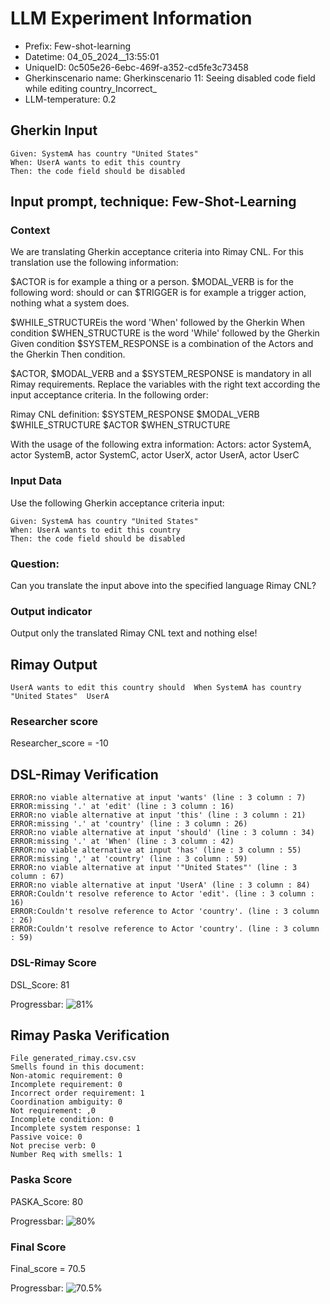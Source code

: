 

# LLM Experiment Information
* Prefix:   Few-shot-learning
* Datetime: 04_05_2024__13:55:01
* UniqueID: 0c505e26-6ebc-469f-a352-cd5fe3c73458
* Gherkinscenario name: Gherkinscenario 11: Seeing disabled code field while editing country_Incorrect_
* LLM-temperature: 0.2

        

## Gherkin Input
```
Given: SystemA has country "United States"
When: UserA wants to edit this country
Then: the code field should be disabled
```
    



## Input prompt, technique: Few-Shot-Learning


### Context
We are translating Gherkin acceptance criteria into Rimay CNL.
For this translation use the following information:

$ACTOR is for example a thing or a person.
$MODAL_VERB is for  the following word: should or can
$TRIGGER is for example a trigger action, nothing what a system does.

$WHILE_STRUCTUREis the word  'When' followed by the Gherkin When condition
$WHEN_STRUCTURE  is the word 'While' followed by the Gherkin Given condition 
$SYSTEM_RESPONSE is a combination of the Actors and the Gherkin Then condition.

$ACTOR, $MODAL_VERB and a $SYSTEM_RESPONSE is mandatory in all Rimay requirements.
Replace the variables with the right text according the input acceptance criteria.
In the following order: 

Rimay CNL definition: $SYSTEM_RESPONSE  $MODAL_VERB      $WHILE_STRUCTURE         $ACTOR      $WHEN_STRUCTURE

With the usage of the following extra information:
Actors: actor SystemA, actor SystemB, actor SystemC, actor UserX, actor UserA, actor UserC


        

### Input Data
Use the following Gherkin acceptance criteria input: 
```
Given: SystemA has country "United States"
When: UserA wants to edit this country
Then: the code field should be disabled
```

### Question:
Can you translate the input above into the specified language Rimay CNL?

### Output indicator
Output only the translated Rimay CNL text and nothing else!


## Rimay Output
```
UserA wants to edit this country should  When SystemA has country "United States"  UserA
``` 
            

### Researcher score
Researcher_score = -10




## DSL-Rimay Verification
```
ERROR:no viable alternative at input 'wants' (line : 3 column : 7)
ERROR:missing '.' at 'edit' (line : 3 column : 16)
ERROR:no viable alternative at input 'this' (line : 3 column : 21)
ERROR:missing '.' at 'country' (line : 3 column : 26)
ERROR:no viable alternative at input 'should' (line : 3 column : 34)
ERROR:missing '.' at 'When' (line : 3 column : 42)
ERROR:no viable alternative at input 'has' (line : 3 column : 55)
ERROR:missing ',' at 'country' (line : 3 column : 59)
ERROR:no viable alternative at input '"United States"' (line : 3 column : 67)
ERROR:no viable alternative at input 'UserA' (line : 3 column : 84)
ERROR:Couldn't resolve reference to Actor 'edit'. (line : 3 column : 16)
ERROR:Couldn't resolve reference to Actor 'country'. (line : 3 column : 26)
ERROR:Couldn't resolve reference to Actor 'country'. (line : 3 column : 59)

```
### DSL-Rimay Score
DSL_Score: 81

Progressbar: ![81%](https://progress-bar.dev/81)

            


## Rimay Paska Verification
```
File generated_rimay.csv.csv
Smells found in this document: 
Non-atomic requirement: 0
Incomplete requirement: 0
Incorrect order requirement: 1
Coordination ambiguity: 0
Not requirement: ,0
Incomplete condition: 0
Incomplete system response: 1
Passive voice: 0
Not precise verb: 0
Number Req with smells: 1

```
### Paska Score
PASKA_Score: 80

Progressbar: ![80%](https://progress-bar.dev/80)

            

### Final Score
Final_score = 70.5

Progressbar: ![70.5%](https://progress-bar.dev/70.5)

